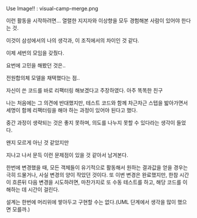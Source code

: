 Use Image!! : visual-camp-merge.png

이런 활동을 시작하려면... 열렬한 지지자와 이상향을 모두 경험해본 사람이 있어야 한다는 것.

이것이 삼성에서의 나의 생각과, 이 조직에서의 차이인 것 같다.

이제 세번의 모임을 갖췄다.

요번에 고민을 해봤던 것은..

전원합의체 모델을 채택했다는 점..

자신이 쓴 코드를 바로 리팩터링 해보겠다고 주장하였다. 아주 똑똑한 친구

나는 처음에는 그 의견에 반대했지만, 테스트 코드와 함께 차근차근 스텝을 밟아가면서 세명이 함께 리팩터링을 해야 하는 과정이 있어야 된다고 했다.

중간 과정이 생략되는 것은 좋지 못하며, 의도를 나누지 못할 수 있다라는 생각이 들었다.

왠지 모르게 아닌 것 같았지만

지나고 나서 문득 이런 문제점이 있을 것 같아서 남겨본다.

한번에 변경했을 때, 모든 객체들이 유기적으로 활동해서 원하는 결과값을 얻을 경우는 극히 드물거나, 사실 변경의 양이 작았던 것이다.
또 이번 변경은 완료했지만, 한참 시간이 흐른뒤 다음 변경을 시도하려면, 마찬가지로 또 수동 테스트를 하고, 해당 코드를 이해하는 데 시간이 걸린다.

설계는 한번에 머리위에 쌓아두고 구현할 수는 없다.(UML 단계에서 생각을 많이 했으면 모를까.)
